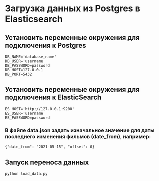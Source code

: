 # Загрузка данных из Postgres в Elasticsearch

## Установить переменные окружения для подключения к Postgres

`DB_NAME='database_name'`  
`DB_USER='username`  
`DB_PASSWORD=password`  
`DB_HOST=127.0.0.1`  
`DB_PORT=5432`  

## Установить переменные окружения для подключения к ElasticSearch

`ES_HOST='http://127.0.0.1:9200'`  
`ES_USER='username`  
`ES_PASSWORD=password`  

### В файле data.json задать изначальное значение для даты последнего изменения фильмов (date_from), например:

`{"date_from": "2021-05-15", "offset": 0}`

## Запуск переноса данных

`python load_data.py`
